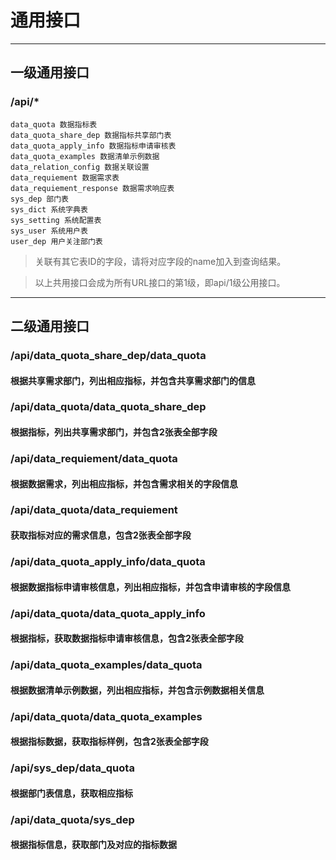 # 通用接口

-----

## 一级通用接口
### /api/*
    data_quota 数据指标表
    data_quota_share_dep 数据指标共享部门表
    data_quota_apply_info 数据指标申请审核表
    data_quota_examples 数据清单示例数据
    data_relation_config 数据关联设置
    data_requiement 数据需求表
    data_requiement_response 数据需求响应表
    sys_dep 部门表
    sys_dict 系统字典表
    sys_setting 系统配置表
    sys_user 系统用户表
    user_dep 用户关注部门表


> 关联有其它表ID的字段，请将对应字段的name加入到查询结果。

> 以上共用接口会成为所有URL接口的第1级，即api/1级公用接口。

-----

## 二级通用接口

### /api/data_quota_share_dep/data_quota
#### 根据共享需求部门，列出相应指标，并包含共享需求部门的信息
### /api/data_quota/data_quota_share_dep
#### 根据指标，列出共享需求部门，并包含2张表全部字段

### /api/data_requiement/data_quota
#### 根据数据需求，列出相应指标，并包含需求相关的字段信息
### /api/data_quota/data_requiement
#### 获取指标对应的需求信息，包含2张表全部字段

### /api/data_quota_apply_info/data_quota
#### 根据数据指标申请审核信息，列出相应指标，并包含申请审核的字段信息
### /api/data_quota/data_quota_apply_info
#### 根据指标，获取数据指标申请审核信息，包含2张表全部字段

### /api/data_quota_examples/data_quota
#### 根据数据清单示例数据，列出相应指标，并包含示例数据相关信息
### /api/data_quota/data_quota_examples
#### 根据指标数据，获取指标样例，包含2张表全部字段

### /api/sys_dep/data_quota
#### 根据部门表信息，获取相应指标
### /api/data_quota/sys_dep
#### 根据指标信息，获取部门及对应的指标数据
